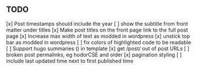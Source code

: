 ## TODO

[x] Post timestamps should include the year
[ ] show the subtitle from front matter under titles
[x] Make post titles on the front page link to the full post page
[x] Increase max width of text as modded in wordpress
[x] unstick top bar as modded in wordpress
[ ] fix colors of highlighted code to be readable
[ ] Support hugo summaries (<!-- more -->) in template
[x] get /post/ out of post URLs
[ ] broken post permalinks, eg hodorCSE and older
[x] pagination styling
[ ] include last updated time next to first published time
